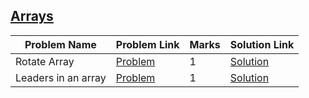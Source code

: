 ## [Arrays](https://practice.geeksforgeeks.org/explore/?category%5B%5D=Arrays&page=1)

|Problem Name|Problem Link|Marks|Solution Link|
---|---|---|---
|Rotate Array|[Problem](https://practice.geeksforgeeks.org/problems/rotate-array-by-n-elements/0)|1|[Solution](./ArrayRotation.java)|
|Leaders in an array|[Problem](https://practice.geeksforgeeks.org/problems/leaders-in-an-array/0)|1|[Solution](./ArrayLeaders.java)|
